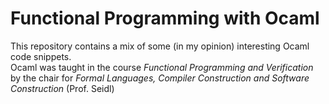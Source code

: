 # Functional Programming with Ocaml

This repository contains a mix of some (in my opinion) interesting Ocaml code snippets.  
Ocaml was taught in the course *Functional Programming and Verification* by the chair for *Formal Languages, Compiler Construction and Software Construction* (Prof. Seidl)   
